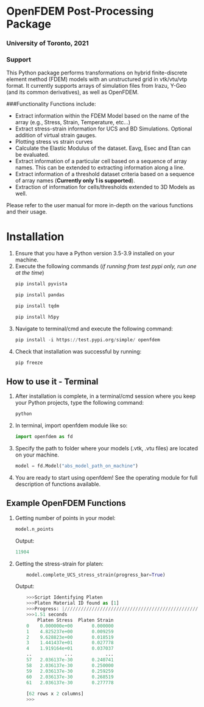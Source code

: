 # OpenFDEM Post-Processing Package
### University of Toronto, 2021

### Support
This Python package performs transformations on hybrid finite-discrete element method (FDEM) models with an unstructured grid in vtk/vtu/vtp format. It currently supports arrays of simulation files from Irazu, Y-Geo (and its common derivatives), as well as OpenFDEM.

###Functionality
Functions include:
- Extract information within the FDEM Model based on the name of the array (e.g., Stress, Strain, Temperature, etc...)
- Extract stress-strain information for UCS and BD Simulations. Optional addition of virtual strain gauges.
- Plotting stress vs strain curves
- Calculate the Elastic Modulus of the dataset. Eavg, Esec and Etan can be evaluated. 
- Extract information of a particular cell based on a sequence of array names. This can be extended to extracting information along a line.
- Extract information of a threshold dataset criteria based on a sequence of array names (**Currently only 1 is supported**).
- Extraction of information for cells/thresholds extended to 3D Models as well. 

Please refer to the user manual for more in-depth on the various functions and their usage. 

# Installation
1. Ensure that you have a Python version 3.5-3.9 installed on your machine.
2. Execute the following commands (*if running from test pypi only, run one at the time*)
   ```python
   pip install pyvista
   ```
   ```python
   pip install pandas
   ```
   ```python
   pip install tqdm
   ```
   ```python
   pip install h5py
   ```   
3. Navigate to terminal/cmd and execute the following command:
   ```python
   pip install -i https://test.pypi.org/simple/ openfdem
   ```
4. Check that installation was successful by running:
   ```python
   pip freeze
   ```

## How to use it - Terminal
1. After installation is complete, in a terminal/cmd session where you keep your Python projects, type the following command:
    ```python
    python
    ```
2. In terminal, import openfdem module like so: 
    ```python
    import openfdem as fd
    ```
3. Specify the path to folder where your models (.vtk, .vtu files) are located on your machine.
    ```python
    model = fd.Model("abs_model_path_on_machine")
    ```
4. You are ready to start using openfdem! See the operating module for full description of functions available.

## Example OpenFDEM Functions
1. Getting number of points in your model:
    ```python
    model.n_points
    ```
   Output:
   ```python
   11904
   ```

2. Getting the stress-strain for platen:
   ```python
       model.complete_UCS_stress_strain(progress_bar=True)
   ```
   Output:
   ```python
       >>>Script Identifying Platen
       >>>Platen Material ID found as [1]
       >>>Progress: |//////////////////////////////////////////////////| 100.0% Complete
       >>>1.51 seconds
           Platen Stress  Platen Strain
       0    0.000000e+00       0.000000
       1    4.825237e+00       0.009259
       2    9.628823e+00       0.018519
       3    1.441437e+01       0.027778
       4    1.919164e+01       0.037037
       ..            ...            ...
       57   2.036137e-30       0.240741
       58   2.036137e-30       0.250000
       59   2.036137e-30       0.259259
       60   2.036137e-30       0.268519
       61   2.036137e-30       0.277778
       
       [62 rows x 2 columns]
       >>> 
   ```


